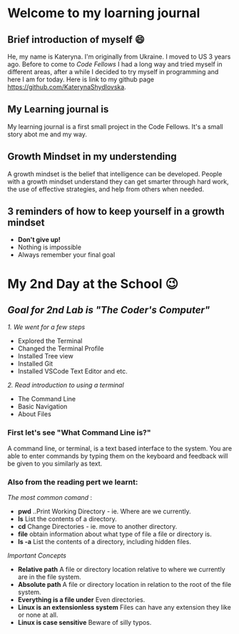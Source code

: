 # Welcome to my loarning journal


## Brief introduction of myself :smile:

He, my name is Kateryna. I'm originally from Ukraine. I moved to US 3 years ago. Before to come to _Code Fellows_ I had a long way and tried myself in different areas, after a while I decided to try myself in programming and here I am for today.
Here is link to my github page https://github.com/KaterynaShydlovska.

## My Learning journal is

My learning journal is a first small project in the Code Fellows.
It's a small story abot me and my way.

## Growth Mindset in my understending 
A growth mindset is the belief that intelligence can be developed. People with a growth mindset understand they can get smarter through hard work, the use of effective strategies, and help from others when needed.

## 3 reminders of how to keep yourself in a growth mindset
 
- **Don't give up!**
- Nothing is impossible
- Always remember your final goal


# My 2nd Day at the School :wink:

## _Goal for 2nd Lab is "The Coder's Computer"_
*1. We went for a few steps* 
+ Explored the Terminal
+ Changed the Terminal Profile
+ Installed Tree view
+ Installed Git
+ Installed VSCode Text Editor and etc.

*2. Read introduction to using a terminal*
+ The Command Line
+ Basic Navigation
+ About Files


### First let's see "What Command Line is?"
A command line, or terminal, is a text based interface to the system. You are able to enter commands by typing them on the keyboard and feedback will be given to you similarly as text.


### Also from the reading pert we learnt:

_The most common comand_ :
- **pwd** 
..Print Working Directory - ie. Where are we currently.
-  **ls**
List the contents of a directory.
-  **cd**
Change Directories - ie. move to another directory.
-  **file**
obtain information about what type of file a file or directory is.
-  **ls -a**
List the contents of a directory, including hidden files.


_Important Concepts_
-  **Relative path**
A file or directory location relative to where we currently are in the file system.
-  **Absolute path**
A file or directory location in relation to the root of the file system.
-  **Everything is a file under**
Even directories.
-  **Linux is an extensionless system**
Files can have any extension they like or none at all.
-  **Linux is case sensitive**
Beware of silly typos.

